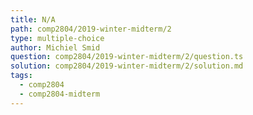 ```yaml
---
title: N/A
path: comp2804/2019-winter-midterm/2
type: multiple-choice
author: Michiel Smid
question: comp2804/2019-winter-midterm/2/question.ts
solution: comp2804/2019-winter-midterm/2/solution.md
tags:
  - comp2804
  - comp2804-midterm
---
```

